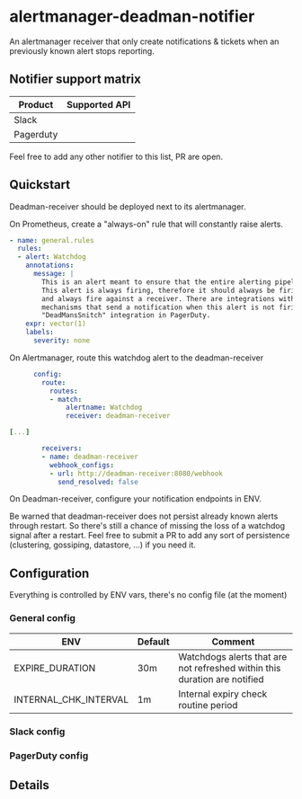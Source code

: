 # alertmanager-deadman-notifier

An alertmanager receiver that only create notifications & tickets when an previously known alert stops reporting.

## Notifier support matrix

| Product   | Supported API |
| --------- | ------------- |
| Slack     |               |
| Pagerduty |               |

Feel free to add any other notifier to this list, PR are open.

## Quickstart

Deadman-receiver should be deployed next to its alertmanager.

On Prometheus, create a "always-on" rule that will constantly raise alerts.

```yaml
- name: general.rules
  rules:
  - alert: Watchdog
    annotations:
      message: |
        This is an alert meant to ensure that the entire alerting pipeline is functional.
        This alert is always firing, therefore it should always be firing in Alertmanager
        and always fire against a receiver. There are integrations with various notification
        mechanisms that send a notification when this alert is not firing. For example the
        "DeadMansSnitch" integration in PagerDuty.
    expr: vector(1)
    labels:
      severity: none
```

On Alertmanager, route this watchdog alert to the deadman-receiver

```yaml
      config:
        route:
          routes:
          - match:
              alertname: Watchdog
              receiver: deadman-receiver

[...]

        receivers:
        - name: deadman-receiver
          webhook_configs:
          - url: http://deadman-receiver:8080/webhook
            send_resolved: false
```

On Deadman-receiver, configure your notification endpoints in ENV.

Be warned that deadman-receiver does not persist already known alerts through restart.
So there's still a chance of missing the loss of a watchdog signal after a restart. Feel free to submit a PR to add any sort of persistence (clustering, gossiping, datastore, ...) if you need it.

## Configuration

Everything is controlled by ENV vars, there's no config file (at the moment)

### General config

| ENV                   | Default       | Comment                       |
| --------------------- | ------------- | ----------------------------- |
| EXPIRE_DURATION       | 30m           | Watchdogs alerts that are not refreshed within this duration are notified |
| INTERNAL_CHK_INTERVAL | 1m            | Internal expiry check routine period |

### Slack config

### PagerDuty config


## Details
